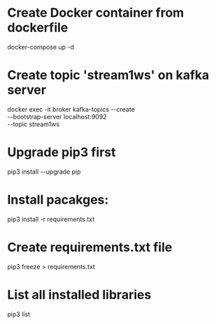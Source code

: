 # Create Docker container from dockerfile 
docker-compose up -d 

# Create topic 'stream1ws' on kafka server
docker exec -it broker kafka-topics --create \
--bootstrap-server localhost:9092 \
--topic stream1ws

# Upgrade pip3 first
pip3 install --upgrade pip

# Install pacakges:
pip3 install -r requirements.txt

# Create requirements.txt file 
pip3 freeze > requirements.txt

# List all installed libraries 
pip3 list